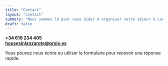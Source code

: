 ```yaml
---
title: "Contact"
layout: "contact"
summary: "Nous sommes là pour vous aider à organiser votre séjour à Lanzarote"
draft: false
---
```


<i class="fa-brands fa-whatsapp"></i> **+34 619 234 405**  
<i class="fa-solid fa-envelope"></i> **housesinlanzarote@prois.es** 

Vous pouvez nous écrire ou utiliser le formulaire pour recevoir une réponse rapide.